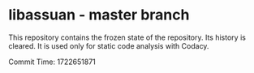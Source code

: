 # libassuan - master branch

This repository contains the frozen state of the repository.
Its history is cleared. It is used only for static code
analysis with Codacy.

Commit Time: 1722651871